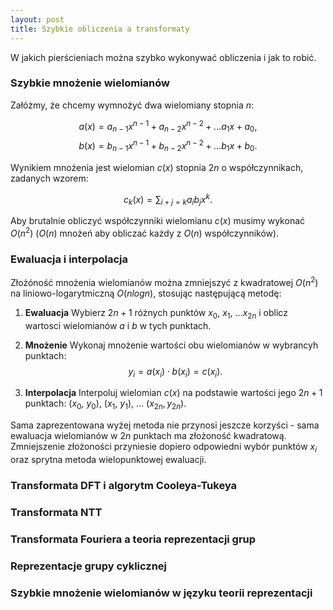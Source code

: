 ```yaml
---
layout: post
title: Szybkie obliczenia a transformaty
---
```


W jakich pierścieniach można szybko wykonywać obliczenia i jak to robić.

### Szybkie mnożenie wielomianów

Załóżmy, że chcemy wymnożyć dwa wielomiany stopnia $n$:

$$ a(x) = a_{n-1} x^{n-1} + a_{n-2} x^{n-2} + \ldots a_1 x + a_0, $$
$$ b(x) = b_{n-1} x^{n-1} + b_{n-2} x^{n-2} + \ldots b_1 x + b_0. $$

Wynikiem mnożenia jest wielomian $c(x)$ stopnia $2n$ o współczynnikach, zadanych wzorem:

$$ c_k(x) = \sum_{i+j=k} a_ib_j x^k. $$

Aby brutalnie obliczyć współczynniki wielomianu $c(x)$ musimy wykonać $O(n^2)$
($O(n)$ mnożeń aby obliczać każdy z $O(n)$ współczynników).

### Ewaluacja i interpolacja

Złożóność mnożenia wielomianów można zmniejszyć z kwadratowej $O(n^2)$ na liniowo-logarytmiczną
$O(n log n)$, stosując następującą metodę:

1. **Ewaluacja** Wybierz $2n+1$ różnych punktów $x_0,~x_1,~\ldots x_{2n}$ i oblicz wartosci
wielomianów $a$ i $b$ w tych punktach.

2. **Mnożenie** Wykonaj mnożenie wartości obu wielomianów w wybrancyh punktach:
$$ y_i = a(x_i) \cdot b(x_i) = c(x_i).$$

3. **Interpolacja** Interpoluj wielomian $c(x)$ na podstawie wartości jego $2n+1$ punktach:
$(x_0,~y_0),~(x_1,~y_1),~\ldots~(x_{2n}, y_{2n})$.

Sama zaprezentowana wyżej metoda nie przynosi jeszcze korzyści - sama ewaluacja wielomianów
w $2n$ punktach ma złożoność kwadratową. Zmniejszenie złożoności przyniesie dopiero
odpowiedni wybór punktów $x_i$ oraz sprytna metoda wielopunktowej ewaluacji. 


### Transformata DFT i algorytm Cooleya-Tukeya

### Transformata NTT

### Transformata Fouriera a teoria reprezentacji grup

### Reprezentacje grupy cyklicznej

### Szybkie mnożenie wielomianów w języku teorii reprezentacji
